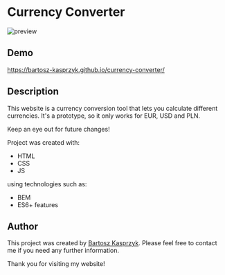 # Currency Converter

![preview](/images/demo.gif)

## Demo

https://bartosz-kasprzyk.github.io/currency-converter/

## Description

This website is a currency conversion tool that lets you calculate different currencies. It's a prototype, so it only works for EUR, USD and PLN.

Keep an eye out for future changes!

Project was created with:
* HTML
* CSS
* JS
  
using technologies such as:
* BEM
* ES6+ features

## Author

This project was created by [Bartosz Kasprzyk](https://github.com/bartosz-kasprzyk). Please feel free to contact me if you need any further information.

Thank you for visiting my website!

